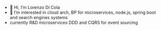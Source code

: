 - 👋 Hi, I’m Lorenzo Di Cola
- 👀 I’m interested in cloud arch, BP for microservices, node.js, spring boot and search engines systems
- currently R&D microservices DDD and CQRS for event sourcing

<!---
Bridge98/Bridge98 is a ✨ special ✨ repository because its `README.md` (this file) appears on your GitHub profile.
You can click the Preview link to take a look at your changes.
--->
